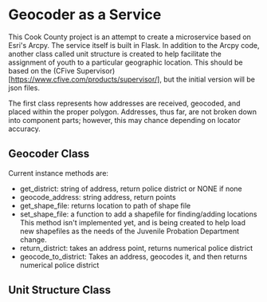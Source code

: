 # Geocoder as a Service

This Cook County project is an attempt to create a microservice based on Esri's Arcpy. The service itself is built in Flask. In addition to the Arcpy code, another class called unit structure is created to help facilitate the assignment of youth to a particular geographic location. This should be based on the (CFive Supervisor)[https://www.cfive.com/products/supervisor/], but the initial version will be json files.

The first class represents how addresses are received, geocoded, and placed within the proper polygon. Addresses, thus far, are not broken down into component parts; however, this may chance depending on locator accuracy.

## Geocoder Class
Current instance methods are:
* get_district: string of address, return police district or NONE if none
* geocode_address: string address, return points
* get_shape_file: returns location to path of shape file
* set_shape_file: a function to add a shapefile for finding/adding locations
    This method isn't implemented yet, and is being created to help load new shapefiles as the needs of the Juvenile Probation Department change.
* return_district: takes an address point, returns numerical police district
* geocode_to_district: Takes an address, geocodes it, and then returns numerical police district

## Unit Structure Class
